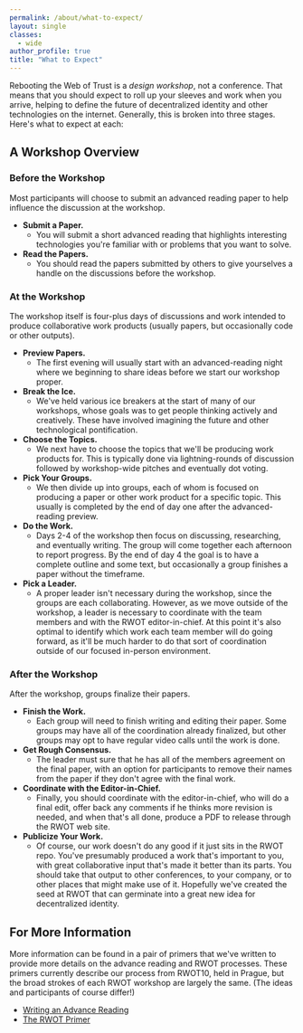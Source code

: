 ```yaml
---
permalink: /about/what-to-expect/
layout: single
classes:
  - wide
author_profile: true
title: "What to Expect"
---
```


Rebooting the Web of Trust is a *design workshop*, not a conference. That means that you should expect to roll up your sleeves and work when you arrive, helping to define the future of decentralized identity and other technologies on the internet. Generally, this is broken into three stages. Here's what to expect at each:

## A Workshop Overview

### Before the Workshop

Most participants will choose to submit an advanced reading paper to help influence the discussion at the workshop.

* **Submit a Paper.**
   * You will submit a short advanced reading that highlights interesting technologies you're familiar with or problems that you want to solve.
* **Read the Papers.**
   * You should read the papers submitted by others to give yourselves a handle on the discussions before the workshop.

### At the Workshop

The workshop itself is four-plus days of discussions and work intended to produce collaborative work products (usually papers, but occasionally code or other outputs). 

* **Preview Papers.**
   * The first evening will usually start with an advanced-reading night where we beginning to share ideas before we start our workshop proper.
* **Break the Ice.**
   * We've held various ice breakers at the start of many of our workshops, whose goals was to get people thinking actively and creatively. These have involved imagining the future and other technological pontification.
* **Choose the Topics.**
   * We next have to choose the topics that we'll be producing work products for. This is typically done via lightning-rounds of discussion followed by workshop-wide pitches and eventually dot voting.
* **Pick Your Groups.**
   * We then divide up into groups, each of whom is focused on producing a paper or other work product for a specific topic. This usually is completed by the end of day one after the advanced-reading preview.
* **Do the Work.**
   * Days 2-4 of the workshop then focus on discussing, researching, and eventually writing. The group will come together each afternoon to report progress. By the end of day 4 the goal is to have a complete outline and some text, but occasionally a group finishes a paper without the timeframe.
* **Pick a Leader.**
   * A proper leader isn't necessary during the workshop, since the groups are each collaborating. However, as we move outside of the workshop, a leader is necessary to coordinate with the team members and with the RWOT editor-in-chief. At this point it's also optimal to identify which work each team member will do going forward, as it'll be much harder to do that sort of coordination outside of our focused in-person environment.

### After the Workshop

After the workshop, groups finalize their papers.

* **Finish the Work.**
   * Each group will need to finish writing and editing their paper. Some groups may have all of the coordination already finalized, but other groups may opt to have regular video calls until the work is done.
* **Get Rough Consensus.**
   * The leader must sure that he has all of the members agreement on the final paper, with an option for participants to remove their names from the paper if they don't agree with the final work.
* **Coordinate with the Editor-in-Chief.**
   * Finally, you should coordinate with the editor-in-chief, who will do a final edit, offer back any comments if he thinks more revision is needed, and when that's all done, produce a PDF to release through the RWOT web site.
* **Publicize Your Work.**
   * Of course, our work doesn't do any good if it just sits in the RWOT repo. You've presumably produced a work that's important to you, with great collaborative input that's made it better than its parts. You should take that output to other conferences, to your company, or to other places that might make use of it. Hopefully we've created the seed at RWOT that can germinate into a great new idea for decentralized identity.

## For More Information

More information can be found in a pair of primers that we've written to provide more details on the advance reading and RWOT processes. These primers currently describe our process from RWOT10, held in Prague, but the broad strokes of each RWOT workshop are largely the same. (The ideas and participants of course differ!)

* [Writing an Advance Reading](https://github.com/WebOfTrustInfo/rwot11-the-hague/blob/master/advance-readings/advance-reading-primer.md)
* [The RWOT Primer](https://github.com/WebOfTrustInfo/rwot11-the-hague/blob/master/advance-readings/rwot-primer.md)
